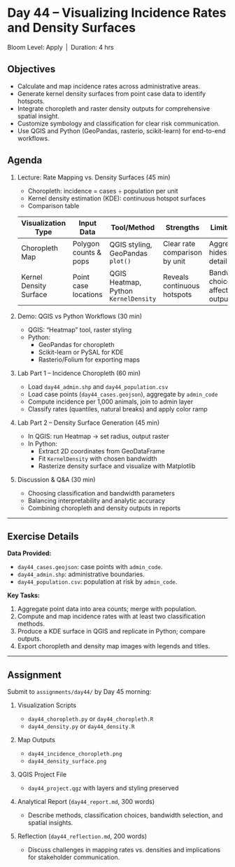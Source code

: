 # **Day 44 – Visualizing Incidence Rates and Density Surfaces**
  
Bloom Level: Apply | Duration: 4 hrs  

## Objectives  

- Calculate and map incidence rates across administrative areas.  
- Generate kernel density surfaces from point case data to identify hotspots.  
- Integrate choropleth and raster density outputs for comprehensive spatial insight.  
- Customize symbology and classification for clear risk communication.  
- Use QGIS and Python (GeoPandas, rasterio, scikit-learn) for end-to-end workflows.  

## Agenda  

1. Lecture: Rate Mapping vs. Density Surfaces (45 min)  
   - Choropleth: incidence = cases ÷ population per unit  
   - Kernel density estimation (KDE): continuous hotspot surfaces  
   - Comparison table  

   | Visualization Type      | Input Data              | Tool/Method                      | Strengths                         | Limitations                    |
   |-------------------------|-------------------------|----------------------------------|-----------------------------------|--------------------------------|
   | Choropleth Map          | Polygon counts & pops   | QGIS styling, GeoPandas `plot()` | Clear rate comparison by unit     | Aggregation hides local detail |
   | Kernel Density Surface  | Point case locations    | QGIS Heatmap, Python `KernelDensity` | Reveals continuous hotspots       | Bandwidth choice affects output|

2. Demo: QGIS vs Python Workflows (30 min)  
   - QGIS: “Heatmap” tool, raster styling  
   - Python:  
     - GeoPandas for choropleth  
     - Scikit-learn or PySAL for KDE  
     - Rasterio/Folium for exporting maps  

3. Lab Part 1 – Incidence Choropleth (60 min)  
   - Load `day44_admin.shp` and `day44_population.csv`  
   - Load case points (`day44_cases.geojson`), aggregate by `admin_code`  
   - Compute incidence per 1,000 animals, join to admin layer  
   - Classify rates (quantiles, natural breaks) and apply color ramp  

4. Lab Part 2 – Density Surface Generation (45 min)  
   - In QGIS: run Heatmap -> set radius, output raster  
   - In Python:  
     - Extract 2D coordinates from GeoDataFrame  
     - Fit `KernelDensity` with chosen bandwidth  
     - Rasterize density surface and visualize with Matplotlib  

5. Discussion & Q&A (30 min)  
   - Choosing classification and bandwidth parameters  
   - Balancing interpretability and analytic accuracy  
   - Combining choropleth and density outputs in reports  

---

## Exercise Details  

**Data Provided:**  
- `day44_cases.geojson`: case points with `admin_code`.  
- `day44_admin.shp`: administrative boundaries.  
- `day44_population.csv`: population at risk by `admin_code`.  

**Key Tasks:**  
1. Aggregate point data into area counts; merge with population.  
2. Compute and map incidence rates with at least two classification methods.  
3. Produce a KDE surface in QGIS and replicate in Python; compare outputs.  
4. Export choropleth and density map images with legends and titles.  

---

## Assignment  

Submit to `assignments/day44/` by Day 45 morning:

1. Visualization Scripts  
   - `day44_choropleth.py` or `day44_choropleth.R`  
   - `day44_density.py` or `day44_density.R`  

2. Map Outputs  
   - `day44_incidence_choropleth.png`  
   - `day44_density_surface.png`  

3. QGIS Project File  
   - `day44_project.qgz` with layers and styling preserved  

4. Analytical Report (`day44_report.md`, 300 words)  
   - Describe methods, classification choices, bandwidth selection, and spatial insights.  

5. Reflection (`day44_reflection.md`, 200 words)  
   - Discuss challenges in mapping rates vs. densities and implications for stakeholder communication.